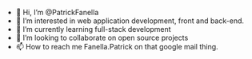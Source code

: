 - 👋 Hi, I’m @PatrickFanella
- 👀 I’m interested in web application development, front and back-end.
- 🌱 I’m currently learning full-stack development
- 💞️ I’m looking to collaborate on open source projects
- 📫 How to reach me Fanella.Patrick on that google mail thing.

